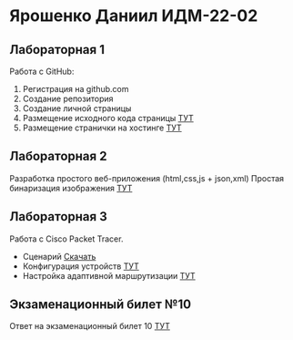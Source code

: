 # Ярошенко Даниил ИДМ-22-02
## Лабораторная 1
Работа с GitHub:
1. Регистрация на github.com
2. Создание репозитория
3. Создание личной страницы
4. Размещение исходного кода страницы [ТУТ](https://github.com/Ketratar/ITLabs)
5. Размещение странички на хостинге [ТУТ](https://ketratar.github.io/ITLabs/)

## Лабораторная 2
Разработка простого веб-приложения (html,css,js + json,xml)
Простая бинаризация изображения [ТУТ](https://ketratar.github.io/ITLabs/pages/lab2.html)
## Лабораторная 3
Работа с Cisco Packet Tracer.
* Сценарий [Скачать](https://github.com/Ketratar/ITLabs/raw/main/CPT/project.pka)
* Конфигурация устройств [ТУТ](https://github.com/Ketratar/ITLabs/blob/main/CPT/%D0%9A%D0%BE%D0%BD%D1%84%D0%B8%D0%B3%D1%83%D1%80%D0%B0%D1%86%D0%B8%D1%8F%20%D1%83%D1%81%D1%82%D1%80%D0%BE%D0%B9%D1%81%D1%82%D0%B2.pdf)
* Настройка адаптивной маршрутизации [ТУТ](https://github.com/Ketratar/ITLabs/blob/main/CPT/%D0%9D%D0%B0%D1%81%D1%82%D1%80%D0%BE%D0%B9%D0%BA%D0%B0%20%D0%BF%D1%80%D0%BE%D1%82%D0%BE%D0%BA%D0%BE%D0%BB%D0%BE%D0%B2%20RIP%20%D0%B8%20OSPF.txt)
## Экзаменационный билет №10
Ответ на экзаменационный билет 10 [ТУТ](https://github.com/stankin/inet-2022/wiki/exam10-3#%D0%B1%D0%B8%D0%BB%D0%B5%D1%82-10)
